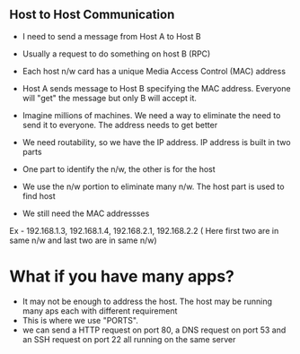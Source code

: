 ## Host to Host Communication

- I need to send a message from Host A to Host B
- Usually a request to do something on host B (RPC)
- Each host n/w card has a unique Media Access Control (MAC) address
- Host A sends message to Host B specifying the MAC address. Everyone will "get" the message but only B will accept it.

- Imagine millions of machines. We need a way to eliminate the need to send it to everyone. The address needs to get better
- We need routability, so we have the IP address. IP address is built in two parts
- One part to identify the n/w, the other is for the host
- We use the n/w portion to eliminate many n/w. The host part is used to find host
- We still need the MAC addressses

Ex - 192.168.1.3, 192.168.1.4, 192.168.2.1, 192.168.2.2 ( Here first two are in same n/w and last two are in same n/w)

# What if you have many apps?

- It may not be enough to address the host. The host may be running many aps each with different requirement
- This is where we use "PORTS".
- we can send a HTTP request on port 80, a DNS request on port 53 and an SSH request on port 22 all running on the same server
